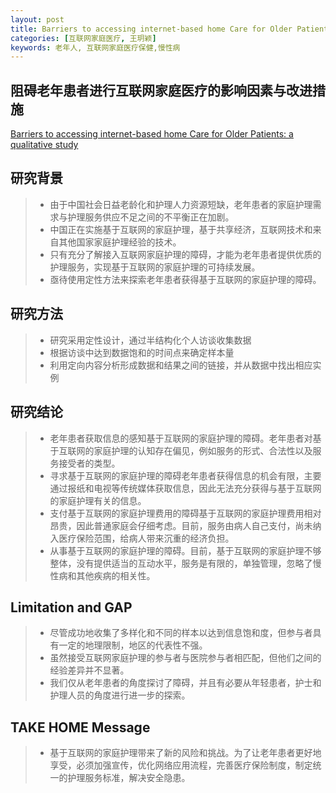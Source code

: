 ```yaml
---
layout: post
title: Barriers to accessing internet-based home Care for Older Patients:a qualitative study   
categories: [互联网家庭医疗, 王玥颖]
keywords: 老年人, 互联网家庭医疗保健,慢性病
---
```



## 阻碍老年患者进行互联网家庭医疗的影响因素与改进措施

[Barriers to accessing internet-based home
Care for Older Patients: a qualitative study](https://bmcgeriatr.biomedcentral.com/articles/10.1186/s12877-021-02474-6)


## 研究背景

>* 由于中国社会日益老龄化和护理人力资源短缺，老年患者的家庭护理需求与护理服务供应不足之间的不平衡正在加剧。
>* 中国正在实施基于互联网的家庭护理，基于共享经济，互联网技术和来自其他国家家庭护理经验的技术。
>* 只有充分了解接入互联网家庭护理的障碍，才能为老年患者提供优质的护理服务，实现基于互联网的家庭护理的可持续发展。
>* 亟待使用定性方法来探索老年患者获得基于互联网的家庭护理的障碍。

## 研究方法
>* 研究采用定性设计，通过半结构化个人访谈收集数据
>* 根据访谈中达到数据饱和的时间点来确定样本量
>* 利用定向内容分析形成数据和结果之间的链接，并从数据中找出相应实例

## 研究结论
>* 老年患者获取信息的感知基于互联网的家庭护理的障碍。老年患者对基于互联网的家庭护理的认知存在偏见，例如服务的形式、合法性以及服务接受者的类型。
>* 寻求基于互联网的家庭护理的障碍老年患者获得信息的机会有限，主要通过报纸和电视等传统媒体获取信息，因此无法充分获得与基于互联网的家庭护理有关的信息。
>* 支付基于互联网的家庭护理费用的障碍基于互联网的家庭护理费用相对昂贵，因此普通家庭会仔细考虑。目前，服务由病人自己支付，尚未纳入医疗保险范围，给病人带来沉重的经济负担。
>* 从事基于互联网的家庭护理的障碍。目前，基于互联网的家庭护理不够整体，没有提供适当的互动水平，服务是有限的，单独管理，忽略了慢性病和其他疾病的相关性。

## Limitation and GAP
>* 尽管成功地收集了多样化和不同的样本以达到信息饱和度，但参与者具有一定的地理限制，地区的代表性不强。
>* 虽然接受互联网家庭护理的参与者与医院参与者相匹配，但他们之间的经验差异并不显著。
>* 我们仅从老年患者的角度探讨了障碍，并且有必要从年轻患者，护士和护理人员的角度进行进一步的探索。

## TAKE HOME Message
>* 基于互联网的家庭护理带来了新的风险和挑战。为了让老年患者更好地享受，必须加强宣传，优化网络应用流程，完善医疗保险制度，制定统一的护理服务标准，解决安全隐患。



　　

